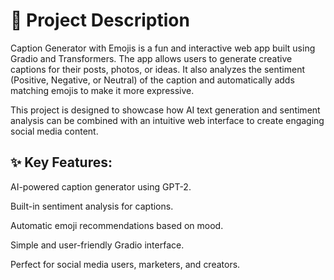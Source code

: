 # 📌 Project Description

Caption Generator with Emojis is a fun and interactive web app built using Gradio and Transformers. The app allows users to generate creative captions for their posts, photos, or ideas. It also analyzes the sentiment (Positive, Negative, or Neutral) of the caption and automatically adds matching emojis to make it more expressive.

This project is designed to showcase how AI text generation and sentiment analysis can be combined with an intuitive web interface to create engaging social media content.

## ✨ Key Features:

AI-powered caption generator using GPT-2.

Built-in sentiment analysis for captions.

Automatic emoji recommendations based on mood.

Simple and user-friendly Gradio interface.

Perfect for social media users, marketers, and creators.
